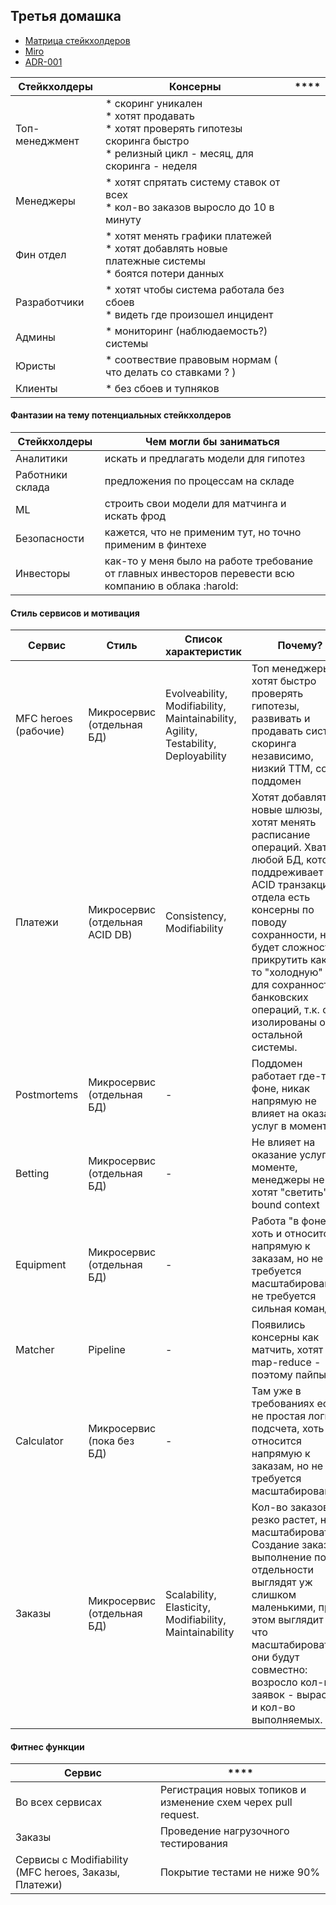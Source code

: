 ## Третья домашка


- [Матрица стейкхолдеров](https://github.com/aberkromb/SystemAnalysisHomeWorks/blob/main/Week3/Матрица%20стейкхолдеров.pdf)
- [Miro](https://miro.com/app/board/uXjVNNW5fPU=/?share_link_id=134937356111)
- [ADR-001](https://github.com/aberkromb/SystemAnalysisHomeWorks/blob/main/Week3/ADR-001.md)


**Стейкхолдеры** | **Консерны** | ****
--- | --- | --- 
Топ-менеджмент | * скоринг уникален <br/> * хотят продавать <br/> * хотят проверять гипотезы скоринга быстро <br/> * релизный цикл - месяц, для скоринга - неделя
Менеджеры | * хотят спрятать систему ставок от всех <br/> * кол-во заказов выросло до 10 в минуту
Фин отдел | * хотят менять графики платежей <br/> * хотят добавлять новые платежные системы <br/> * боятся потери данных
Разработчики | * хотят чтобы система работала без сбоев <br/> * видеть где произошел инцидент
Админы | * мониторинг (наблюдаемость?) системы 
Юристы | * соотвествие правовым нормам ( что делать со ставками ? )
Клиенты | * без сбоев и тупняков

#### Фантазии на тему потенциальных стейкхолдеров

**Стейкхолдеры** | **Чем могли бы заниматься**
--- | --- 
Аналитики  | искать и предлагать модели для гипотез
Работники склада  | предложения по процессам на складе
ML | строить свои модели для матчинга и искать фрод 
Безопасности | кажется, что не применим тут, но точно применим в финтехе
Инвесторы | как-то у меня было на работе требование от главных инвесторов перевести всю компанию в облака :harold:


#### Стиль сервисов и мотивация

**Сервис** | **Стиль** | **Список характеристик** | **Почему?** | **Минусы**
--- | --- | --- | --- | --- 
MFC heroes (рабочие) | Микросервис (отдельная БД) |  Evolveability, Modifiability, Maintainability, Agility, Testability, Deployability | Топ менеджеры хотят быстро проверять гипотезы, развивать и продавать систему скоринга независимо, низкий ТТМ, core поддомен | - 
Платежи | Микросервис (отдельная ACID DB) | Consistency, Modifiability | Хотят добавлять новые шлюзы, хотят менять расписание операций. Хватит любой БД, которая поддреживает ACID транзакции. У отдела есть консерны по поводу сохранности, не будет сложности прикрутить какую-то "холодную" БД для сохранности банковских операций, т.к. они изолированы от остальной системы.  | -
Postmortems | Микросервис (отдельная БД) | - | Поддомен работает где-то в фоне, никак напрямую не влияет на оказание услуг в моменте. | -
Betting | Микросервис (отдельная БД) | - | Не влияет на оказание услуг в моменте, менеджеры не хотят "светить" bound context | - 
Equipment | Микросервис (отдельная БД) | - | Работа "в фоне", хоть и относится напрямую к заказам, но не требуется масштабирование, не требуется сильная команда | -
Matcher | Pipeline | - | Появились консерны как матчить, хотят map-reduce - поэтому пайпы | -
Calculator | Микросервис (пока без БД) | - | Там уже в требованиях есть не простая логика подсчета, хоть и относится напрямую к заказам, но не требуется масштабирование | Весь анализ показывает что выносить отдельно нет смысла
Заказы | Микросервис (отдельная БД) | Scalability, Elasticity, Modifiability, Maintainability | Кол-во заказов резко растет, надо масштабироваться. Создание заказа и выполнение по отдельности выглядят уж слишком маленькими, при этом выглядит так что масштабироваться они будут совместно: возросло кол-во заявок - вырастет и кол-во выполняемых. | Будет грустно если упадет сервис, не получится принимать новые и обсуживать старые независимо  


#### Фитнес функции
**Сервис** | ****
--- | --- 
Во всех сервисах | Регистрация новых топиков и изменение схем черех pull request.
Заказы | Проведение нагрузочного тестирования
Сервисы с Modifiability (MFC heroes, Заказы, Платежи) | Покрытие тестами не ниже 90%

